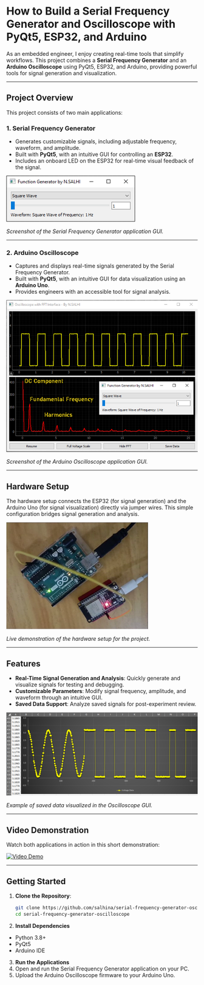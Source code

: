 # **How to Build a Serial Frequency Generator and Oscilloscope with PyQt5, ESP32, and Arduino**

As an embedded engineer, I enjoy creating real-time tools that simplify workflows. This project combines a **Serial Frequency Generator** and an **Arduino Oscilloscope** using PyQt5, ESP32, and Arduino, providing powerful tools for signal generation and visualization.

---

## **Project Overview**
This project consists of two main applications:

### **1. Serial Frequency Generator**
- Generates customizable signals, including adjustable frequency, waveform, and amplitude.
- Built with **PyQt5**, with an intuitive GUI for controlling an **ESP32**.
- Includes an onboard LED on the ESP32 for real-time visual feedback of the signal.

![Serial Frequency Generator GUI](assets/images/serial-frequency-generator.png)

*Screenshot of the Serial Frequency Generator application GUI.*

---

### **2. Arduino Oscilloscope**
- Captures and displays real-time signals generated by the Serial Frequency Generator.
- Built with **PyQt5**, with an intuitive GUI for data visualization using an **Arduino Uno**.
- Provides engineers with an accessible tool for signal analysis.

![Arduino Oscilloscope GUI](assets/images/arduino-oscilloscope.png)

*Screenshot of the Arduino Oscilloscope application GUI.*

---

## **Hardware Setup**
The hardware setup connects the ESP32 (for signal generation) and the Arduino Uno (for signal visualization) directly via jumper wires. This simple configuration bridges signal generation and analysis.

![Live Hardware Setup](assets/images/live-hardware-setup.png)

*Live demonstration of the hardware setup for the project.*

---

## **Features**
- **Real-Time Signal Generation and Analysis**: Quickly generate and visualize signals for testing and debugging.
- **Customizable Parameters**: Modify signal frequency, amplitude, and waveform through an intuitive GUI.
- **Saved Data Support**: Analyze saved signals for post-experiment review.

![Saved Data Visualization](assets/images/saved-data.png)

*Example of saved data visualized in the Oscilloscope GUI.*

---

## **Video Demonstration**
Watch both applications in action in this short demonstration:

[![Video Demo](https://img.youtube.com/vi/X13B3740r2U/0.jpg)](https://www.youtube.com/watch?v=X13B3740r2U)

---

## **Getting Started**
1. **Clone the Repository**:
   ```bash
   git clone https://github.com/salhina/serial-frequency-generator-oscilloscope.git
   cd serial-frequency-generator-oscilloscope
2. **Install Dependencies**
- Python 3.8+
- PyQt5
- Arduino IDE

3. **Run the Applications**
  1. Open and run the Serial Frequency Generator application on your PC.
  2. Upload the Arduino Oscilloscope firmware to your Arduino Uno.

